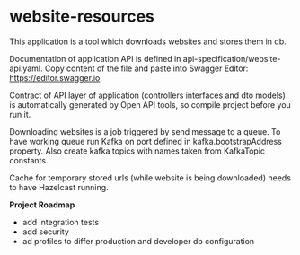 # website-resources

This application is a tool which downloads websites and stores them in db.

Documentation of application API is defined in api-specification/website-api.yaml.
Copy content of the file and paste into Swagger Editor: https://editor.swagger.io.

Contract of API layer of application (controllers interfaces and dto models) is automatically generated by Open API 
tools, so compile project before you run it.

Downloading websites is a job triggered by send message to a queue. To have working queue run Kafka on port defined in 
kafka.bootstrapAddress property. Also create kafka topics with names taken from KafkaTopic constants.

Cache for temporary stored urls (while website is being downloaded) needs to have Hazelcast running.

**Project Roadmap**
 - add integration tests
 - add security
 - ad profiles to differ production and developer db configuration
